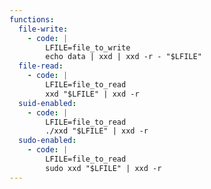 ```yaml
---
functions:
  file-write:
    - code: |
        LFILE=file_to_write
        echo data | xxd | xxd -r - "$LFILE"
  file-read:
    - code: |
        LFILE=file_to_read
        xxd "$LFILE" | xxd -r
  suid-enabled:
    - code: |
        LFILE=file_to_read
        ./xxd "$LFILE" | xxd -r
  sudo-enabled:
    - code: |
        LFILE=file_to_read
        sudo xxd "$LFILE" | xxd -r
---
```

